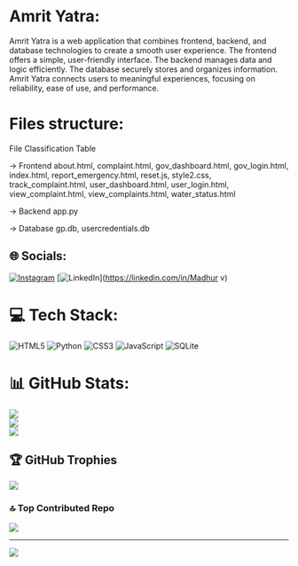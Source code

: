 # Amrit Yatra:
Amrit Yatra is a web application that combines frontend, backend, and database technologies to create a smooth user experience. The frontend offers a simple, user-friendly interface. The backend manages data and logic efficiently. The database securely stores and organizes information. Amrit Yatra connects users to meaningful experiences, focusing on reliability, ease of use, and performance.

# Files structure:
File Classification Table

-> Frontend
about.html, complaint.html, gov_dashboard.html, gov_login.html, index.html, report_emergency.html, reset.js, style2.css, track_complaint.html, user_dashboard.html, user_login.html, view_complaint.html, view_complaints.html, water_status.html


-> Backend
app.py


-> Database
gp.db, usercredentials.db



## 🌐 Socials:
[![Instagram](https://img.shields.io/badge/Instagram-%23E4405F.svg?logo=Instagram&logoColor=white)](https://instagram.com/madhur_raj_07) [![LinkedIn](https://img.shields.io/badge/LinkedIn-%230077B5.svg?logo=linkedin&logoColor=white)](https://linkedin.com/in/Madhur v) 

# 💻 Tech Stack:
![HTML5](https://img.shields.io/badge/html5-%23E34F26.svg?style=for-the-badge&logo=html5&logoColor=white) ![Python](https://img.shields.io/badge/python-3670A0?style=for-the-badge&logo=python&logoColor=ffdd54) ![CSS3](https://img.shields.io/badge/css3-%231572B6.svg?style=for-the-badge&logo=css3&logoColor=white) ![JavaScript](https://img.shields.io/badge/javascript-%23323330.svg?style=for-the-badge&logo=javascript&logoColor=%23F7DF1E) ![SQLite](https://img.shields.io/badge/sqlite-%2307405e.svg?style=for-the-badge&logo=sqlite&logoColor=white)
# 📊 GitHub Stats:
![](https://github-readme-stats.vercel.app/api?username=madhurv01&theme=dark&hide_border=true&include_all_commits=false&count_private=false)<br/>
![](https://nirzak-streak-stats.vercel.app/?user=madhurv01&theme=dark&hide_border=true)<br/>
![](https://github-readme-stats.vercel.app/api/top-langs/?username=madhurv01&theme=dark&hide_border=true&include_all_commits=false&count_private=false&layout=compact)

## 🏆 GitHub Trophies
![](https://github-profile-trophy.vercel.app/?username=madhurv01&theme=radical&no-frame=false&no-bg=true&margin-w=4)

### 🔝 Top Contributed Repo
![](https://github-contributor-stats.vercel.app/api?username=madhurv01&limit=5&theme=dark&combine_all_yearly_contributions=true)

---
[![](https://visitcount.itsvg.in/api?id=madhurv01&icon=6&color=0)](https://visitcount.itsvg.in)

<!-- Proudly created with GPRM ( https://gprm.itsvg.in ) -->
